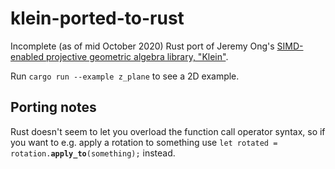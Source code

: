 # klein-ported-to-rust
Incomplete (as of mid October 2020) Rust port of Jeremy Ong's [SIMD-enabled projective geometric algebra library, "Klein"](https://www.jeremyong.com/klein/).

Run `cargo run --example z_plane` to see a 2D example.

## Porting notes

Rust doesn't seem to let you overload the function call operator syntax, so if you want to e.g. apply a rotation to something use `let rotated = rotation.`**`apply_to`**`(something);` instead.




